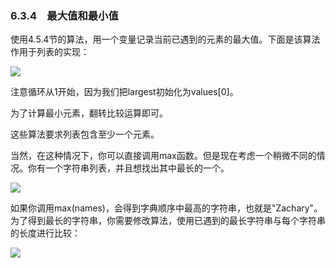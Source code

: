    

### 6.3.4　最大值和最小值

使用4.5.4节的算法，用一个变量记录当前已遇到的元素的最大值。下面是该算法作用于列表的实现：

![](../Images/image06536.gif)

注意循环从1开始，因为我们把largest初始化为values[0]。

为了计算最小元素，翻转比较运算即可。

这些算法要求列表包含至少一个元素。

当然，在这种情况下，你可以直接调用max函数。但是现在考虑一个稍微不同的情况。你有一个字符串列表，并且想找出其中最长的一个。

![](../Images/image06537.gif)

如果你调用max(names)，会得到字典顺序中最高的字符串，也就是"Zachary"。为了得到最长的字符串，你需要修改算法，使用已遇到的最长字符串与每个字符串的长度进行比较：

![](../Images/image06538.gif)